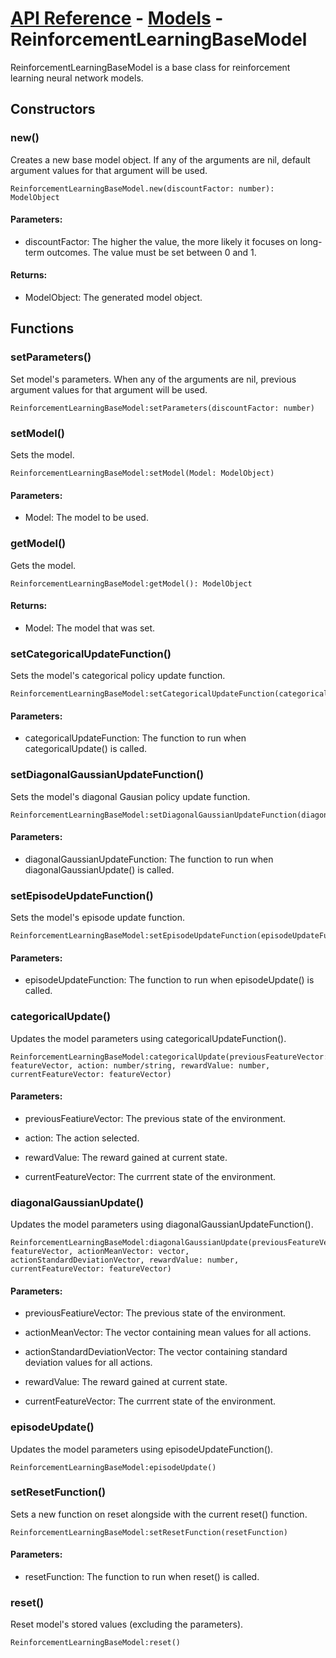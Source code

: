 # [API Reference](../../API.md) - [Models](../Models.md) - ReinforcementLearningBaseModel

ReinforcementLearningBaseModel is a base class for reinforcement learning neural network models.

## Constructors

### new()

Creates a new base model object. If any of the arguments are nil, default argument values for that argument will be used.

```
ReinforcementLearningBaseModel.new(discountFactor: number): ModelObject
```

#### Parameters:

* discountFactor: The higher the value, the more likely it focuses on long-term outcomes. The value must be set between 0 and 1.

#### Returns:

* ModelObject: The generated model object.

## Functions

### setParameters()

Set model's parameters. When any of the arguments are nil, previous argument values for that argument will be used.

```
ReinforcementLearningBaseModel:setParameters(discountFactor: number)
```

### setModel()

Sets the model.

```
ReinforcementLearningBaseModel:setModel(Model: ModelObject)
```

#### Parameters:

* Model: The model to be used.

### getModel()

Gets the model.

```
ReinforcementLearningBaseModel:getModel(): ModelObject
```

#### Returns:

* Model: The model that was set.

### setCategoricalUpdateFunction()

Sets the model's categorical policy update function.

```
ReinforcementLearningBaseModel:setCategoricalUpdateFunction(categoricalUpdateFunction)
```

#### Parameters:

* categoricalUpdateFunction: The function to run when categoricalUpdate() is called.

### setDiagonalGaussianUpdateFunction()

Sets the model's diagonal Gausian policy update function.

```
ReinforcementLearningBaseModel:setDiagonalGaussianUpdateFunction(diagonalGaussianUpdateFunction)
```

#### Parameters:

* diagonalGaussianUpdateFunction: The function to run when diagonalGaussianUpdate() is called.

### setEpisodeUpdateFunction()

Sets the model's episode update function.

```
ReinforcementLearningBaseModel:setEpisodeUpdateFunction(episodeUpdateFunction)
```

#### Parameters:

* episodeUpdateFunction: The function to run when episodeUpdate() is called.

### categoricalUpdate()

Updates the model parameters using categoricalUpdateFunction().

```
ReinforcementLearningBaseModel:categoricalUpdate(previousFeatureVector: featureVector, action: number/string, rewardValue: number, currentFeatureVector: featureVector)
```

#### Parameters:

* previousFeatiureVector: The previous state of the environment.

* action: The action selected.

* rewardValue: The reward gained at current state.

* currentFeatureVector: The currrent state of the environment.

### diagonalGaussianUpdate()

Updates the model parameters using diagonalGaussianUpdateFunction().

```
ReinforcementLearningBaseModel:diagonalGaussianUpdate(previousFeatureVector: featureVector, actionMeanVector: vector, actionStandardDeviationVector, rewardValue: number, currentFeatureVector: featureVector)
```

#### Parameters:

* previousFeatiureVector: The previous state of the environment.

* actionMeanVector: The vector containing mean values for all actions.

* actionStandardDeviationVector: The vector containing standard deviation values for all actions.

* rewardValue: The reward gained at current state.

* currentFeatureVector: The currrent state of the environment.

### episodeUpdate()

Updates the model parameters using episodeUpdateFunction().

```
ReinforcementLearningBaseModel:episodeUpdate()
```

### setResetFunction()

Sets a new function on reset alongside with the current reset() function. 

```
ReinforcementLearningBaseModel:setResetFunction(resetFunction)
```

#### Parameters:

* resetFunction: The function to run when reset() is called.

### reset()

Reset model's stored values (excluding the parameters).

```
ReinforcementLearningBaseModel:reset()
```
